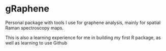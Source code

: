 # gRaphene

Personal package with tools I use for graphene analysis, mainly for spatial Raman spectroscopy maps.

This is also a learning experience for me in building my first R package, as well as learning to use Github
